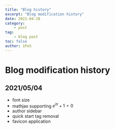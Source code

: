 ```yaml
---
title: "Blog history"
excerpt: "Blog modification history"
date: 2021-04-28
category:
    - post
tag:
    - blog post
toc: false
author: 1FeS
---
```


# Blog modification history
## 2021/05/04
- font size
- mathjax supporting
$e^{i \pi} + 1 = 0$
- author sidebar
- quick start tag removal
- favicon application